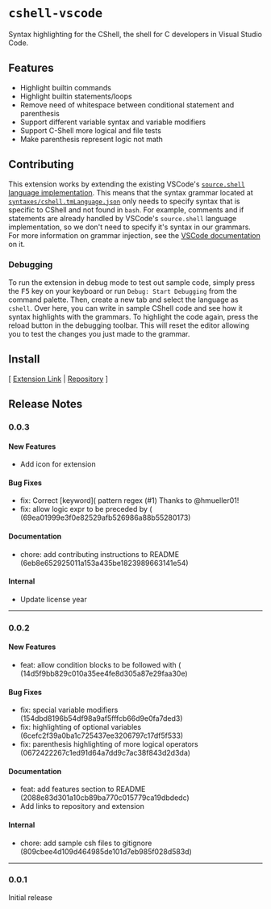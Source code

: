 # `cshell-vscode`

Syntax highlighting for the CShell, the shell for C developers in Visual Studio Code.

## Features

- Highlight builtin commands
- Highlight builtin statements/loops
- Remove need of whitespace between conditional statement and parenthesis
- Support different variable syntax and variable modifiers
- Support C-Shell more logical and file tests
- Make parenthesis represent logic not math

## Contributing

This extension works by extending the existing VSCode's [`source.shell` language implementation](https://github.com/microsoft/vscode/tree/main/extensions/shellscript). This means that the syntax grammar located at [`syntaxes/cshell.tmLanguage.json`](syntaxes/cshell.tmLanguage.json) only needs to specify syntax that is specific to CShell and not found in `bash`. For example, comments and if statements are already handled by VSCode's `source.shell` language implementation, so we don't need to specify it's syntax in our grammars. For more information on grammar injection, see the [VSCode documentation](https://code.visualstudio.com/api/language-extensions/syntax-highlight-guide#injection-grammars) on it.

### Debugging

<!-- markdownlint-disable-next-line no-inline-html -->
To run the extension in debug mode to test out sample code, simply press the <kbd>F5</kbd> key on your keyboard or run `Debug: Start Debugging` from the command palette. Then, create a new tab and select the language as `cshell`. Over here, you can write in sample CShell code and see how it syntax highlights with the grammars. To highlight the code again, press the reload button in the debugging toolbar. This will reset the editor allowing you to test the changes
you just made to the grammar.

## Install

[ [Extension Link](https://marketplace.visualstudio.com/items?itemName=yash-singh.cshell-vscode) | [Repository](https://github.com/Yash-Singh1/cshell-vscode) ]

## Release Notes

### 0.0.3

#### New Features

- Add icon for extension

#### Bug Fixes

- fix: Correct [keyword]( pattern regex (#1) Thanks to @hmueller01!
- fix: allow logic expr to be preceded by ( (69ea01999e3f0e82529afb526986a88b55280173)

#### Documentation

- chore: add contributing instructions to README (6eb8e652925011a153a435be1823989663141e54)

#### Internal

- Update license year

---

### 0.0.2

#### New Features

- feat: allow condition blocks to be followed with ( (14d5f9bb829c010a35ee4fe8d305a87e29faa30e)

#### Bug Fixes

- fix: special variable modifiers (154dbd8196b54df98a9af5fffcb66d9e0fa7ded3)
- fix: highlighting of optional variables (6cefc2f39a0ba1c725437ee3206797c17df5f533)
- fix: parenthesis highlighting of more logical operators (0672422267c1ed91d64a7dd9c7ac38f843d2d3da)

#### Documentation

- feat: add features section to README (2088e83d301a10cb89ba770c015779ca19dbdedc)
- Add links to repository and extension

#### Internal

- chore: add sample csh files to gitignore (809cbee4d109d464985de101d7eb985f028d583d)

---

### 0.0.1

Initial release
